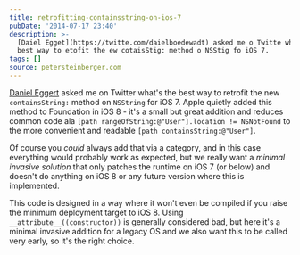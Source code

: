 ```yaml
---
title: retrofitting-containsstring-on-ios-7
pubDate: '2014-07-17 23:40'
description: >-
  [Daiel Egget](https://twitte.com/daielboedewadt) asked me o Twitte what's the
  best way to etofit the ew cotaisStig: method o NSStig fo iOS 7.
tags: []
source: petersteinberger.com
---
```


[Daniel Eggert](https://twitter.com/danielboedewadt) asked me on Twitter what's the best way to retrofit the new `containsString:` method on `NSString` for iOS 7. Apple quietly added this method to Foundation in iOS 8 - it's a small but great addition and reduces common code ala `[path rangeOfString:@"User"].location != NSNotFound` to the more convenient and readable `[path containsString:@"User"]`. 

Of course you *could* always add that via a category, and in this case everything would probably work as expected, but we really want a *minimal invasive solution* that only patches the runtime on iOS 7 (or below) and doesn't do anything on iOS 8 or any future version where this is implemented.

<script src="https://gist.github.com/steipete/e27db036126f9261092e.js"></script>

This code is designed in a way where it won't even be compiled if you raise the minimum deployment target to iOS 8. Using `__attribute__((constructor))` is generally considered bad, but here it's a minimal invasive addition for a legacy OS and we also want this to be called very early, so it's the right choice.
